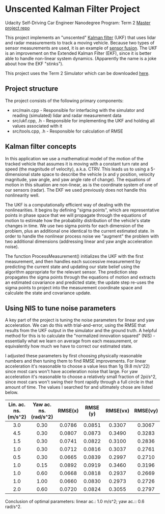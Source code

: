 # Unscented Kalman Filter Project
Udacity Self-Driving Car Engineer Nanodegree Program: Term 2
[Master project repo](https://github.com/udacity/CarND-Unscented-Kalman-Filter-Project)

This project implements an "unscented" [Kalman filter](https://www.seas.harvard.edu/courses/cs281/papers/unscented.pdf) (UKF) that uses lidar and radar measurements to track a moving vehicle. Because two types of sensor measurements are used, it is an example of [sensor fusion](https://en.wikipedia.org/wiki/Sensor_fusion). The UKF is an improvement on the Extended Kalman Filter (EKF), since it is better able to handle non-linear system dynamics. (Apparently the name is a joke about how the EKF "stinks").

This project uses the Term 2 Simulator which can be downloaded [here](https://github.com/udacity/self-driving-car-sim/releases).

## Project structure

The project consists of the following primary components:
* src/main.cpp - Responsible for interfacing with the simulator and reading (simulated) lidar and radar measurement data
* src/ukf.cpp, .h - Responsible for implementing the UKF and holding all values associated with it
* src/tools.cpp, .h - Responsible for calculation of RMSE

## Kalman filter concepts

In this application we use a mathematical model of the motion of the tracked vehicle that assumes it is moving with a constant turn rate and speed (the magnitude of velocity), a.k.a. CTRV. This leads us to using a 5-dimensional state space to describe the vehicle (x and y position, velocity magnitude, yaw angle, and yaw angle rate of change). The equations of motion in this situation are non-linear, as is the coordinate system of one of our sensors (radar). The EKF we used previously does not handle this nonlinearity well.

The UKF is a computationally efficient way of dealing with the nonlinearities. It begins by defining "sigma points", which are representative points in phase space that we will propagate through the equations of motion to estimate how the probability distribution of the vehicle's state changes in time. We use two sigma points for each dimension of the problem, plus an additional one identical to the current estimated state. In order to handle the nonlinear process noise we "augment" the problem with two additional dimensions (addressing linear and yaw angle acceleration noise). 

The function ProcessMeasurement() initializes the UKF with the first measurement, and then handles each successive measurement by predicting the current state and updating our state belief using the algorithm appropriate for the relevant sensor. The prediction step propagates the sigma points through the equations of motion and extracts an estimated covariance and predicted state; the update step re-uses the sigma points to project into the measurement coordinate space and calculate the state and covariance update.

## Using NIS to tune noise parameters

A key part of the project is tuning the noise parameters for linear and yaw acceleration. We can do this with trial-and-error, using the RMSE that results from the UKF output in the simulator and the ground truth. A helpful method for this is to calculate the "normalized innovation squared" (NIS) - essentially what we learn on average from each measurement, or equivalently how much we have to correct our estimated state. 

I adjusted these parameters by first choosing physically reasonable numbers and then tuning them to find RMSE improvements. For linear acceleration it's reasonable to choose a value less than 1g (9.8 m/s^22) since most cars won't have acceleration noise that large. For yaw acceleration it's reasonable to choose a relatively small fraction of 2pi/s^2, since most cars won't swing their front rapidly through a full circle in that amount of time. The values I searched for and ultimately chose are listed below.


| Lin. ac. ns. (m/s^2) | Yaw ac. ns. (rad/s^2) | RMSE(x) | RMSE (y) | RMSE(vx) | RMSE(vy) | NIS(L) | NIS(r) |
|:--------------------:|:---------------------:|:-------:|:--------:|:--------:|:--------:|:------:|:------:|
| 3.0				   | 0.30 				   | 0.0786  | 0.0851   | 0.3307   | 0.3067   | 0.0103 | 0.0145 |
| 4.5				   | 0.30 				   | 0.0807  | 0.0873   | 0.3490   | 0.3283   | 0.0105 | 0.0143 |
| 1.5				   | 0.30 				   | 0.0741  | 0.0822   | 0.3100   | 0.2836   | 0.0100 | 0.0155 |
| 1.0				   | 0.30 				   | 0.0712  | 0.0816   | 0.3037   | 0.2761   | 0.0097 | 0.0161 |
| 0.5				   | 0.30 				   | 0.0665  | 0.0839   | 0.2997   | 0.2710   | 0.0093 | 0.0166 |
| 1.0				   | 0.15 				   | 0.0892  | 0.0919   | 0.3460   | 0.3196   | 0.0143 | 0.0154 |
| 1.0				   | 0.60 				   | 0.0668  | 0.0818   | 0.2937   | 0.2669   | 0.0083 | 0.0164 |
| 1.0				   | 1.00 				   | 0.0660  | 0.0830   | 0.2973   | 0.2726   | 0.0080 | 0.0164 |
| 2.0				   | 0.60 				   | 0.0720  | 0.0824   | 0.3055   | 0.2797   | 0.0090 | 0.0157 |

Conclusion of optimal parameters: linear ac.: 1.0 m/s^2; yaw ac.:: 0.6 rad/s^2.
